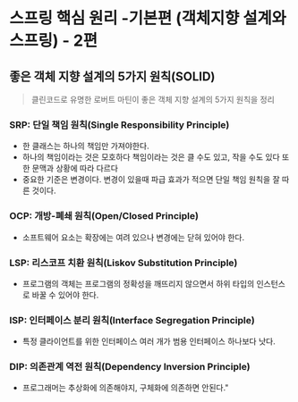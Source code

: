 # 스프링 핵심 원리 -기본편 (객체지향 설계와 스프링) - 2편

## 좋은 객체 지향 설계의 5가지 원칙(SOLID)
>클린코드로 유명한 로버트 마틴이 좋은 객체 지향 설계의 5가지 원칙을 정리

### SRP: 단일 책임 원칙(Single Responsibility Principle)
- 한 클래스는 하나의 책임만 가져야한다.
- 하나의 책임이라는 것은 모호하다 책임이라는 것은 클 수도 있고, 작을 수도 있다 또한 문맥과 상황에 따라 다르다
- 중요한 기준은 변경이다. 변경이 있을때 파급 효과가 적으면 단일 책임 원칙을 잘 따른 것이다.

### OCP: 개방-폐쇄 원칙(Open/Closed Principle)
- 소프트웨어 요소는 확장에는 여려 있으나 변경에는 닫혀 있어야 한다.
### LSP: 리스코프 치환 원칙(Liskov Substitution Principle)
- 프로그램의 객체는 프로그램의 정확성을 깨뜨리지 않으면서 하위 타입의 인스턴스로 바꿀 수 있어야 한다.
### ISP: 인터페이스 분리 원칙(Interface Segregation Principle)
- 특정 클라이언트를 위한 인터페이스 여러 개가 범용 인터페이스 하나보다 낫다.
### DIP: 의존관계 역전 원칙(Dependency Inversion Principle)
- 프로그래머는 추상화에 의존해야지, 구체화에 의존하면 안된다."
